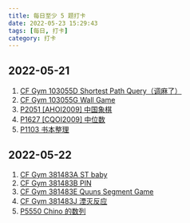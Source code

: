 ```yaml
---
title: 每日至少 5 题打卡
date: 2022-05-23 15:29:43
tags: [每日, 打卡]
category: 打卡
---
```


## 2022-05-21

1. [CF Gym 103055D Shortest Path Query（调麻了）](https://codeforces.com/gym/103055/problem/D)
2. [CF Gym 103055G Wall Game](https://codeforces.com/gym/103055/problem/G)
3. [P2051 \[AHOI2009\] 中国象棋](https://www.luogu.com.cn/problem/P2051)
4. [P1627 \[CQOI2009\] 中位数](https://www.luogu.com.cn/problem/P1627)
5. [P1103 书本整理](https://www.luogu.com.cn/problem/P1103)

## 2022-05-22

1. [CF Gym 381483A ST baby](https://codeforces.com/gym/381483/problem/A)
2. [CF Gym 381483B PIN](https://codeforces.com/gym/381483/problem/B)
3. [CF Gym 381483E Quuns Segment Game](https://codeforces.com/gym/381483/problem/E)
4. [CF Gym 381483J 湮灭反应](https://codeforces.com/gym/381483/problem/J)
5. [P5550 Chino 的数列](https://www.luogu.com.cn/problem/P5550)
